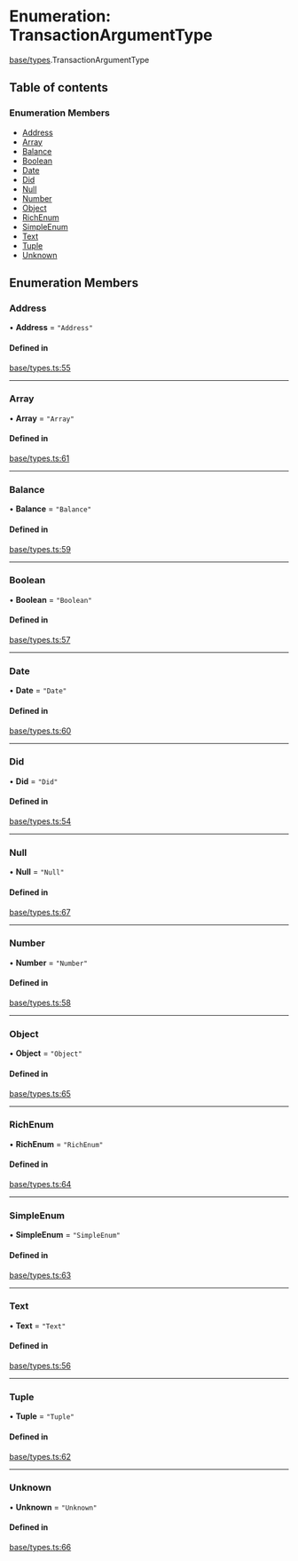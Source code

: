 # Enumeration: TransactionArgumentType

[base/types](../wiki/base.types).TransactionArgumentType

## Table of contents

### Enumeration Members

- [Address](../wiki/base.types.TransactionArgumentType#address)
- [Array](../wiki/base.types.TransactionArgumentType#array)
- [Balance](../wiki/base.types.TransactionArgumentType#balance)
- [Boolean](../wiki/base.types.TransactionArgumentType#boolean)
- [Date](../wiki/base.types.TransactionArgumentType#date)
- [Did](../wiki/base.types.TransactionArgumentType#did)
- [Null](../wiki/base.types.TransactionArgumentType#null)
- [Number](../wiki/base.types.TransactionArgumentType#number)
- [Object](../wiki/base.types.TransactionArgumentType#object)
- [RichEnum](../wiki/base.types.TransactionArgumentType#richenum)
- [SimpleEnum](../wiki/base.types.TransactionArgumentType#simpleenum)
- [Text](../wiki/base.types.TransactionArgumentType#text)
- [Tuple](../wiki/base.types.TransactionArgumentType#tuple)
- [Unknown](../wiki/base.types.TransactionArgumentType#unknown)

## Enumeration Members

### Address

• **Address** = ``"Address"``

#### Defined in

[base/types.ts:55](https://github.com/PolymeshAssociation/polymesh-sdk/blob/fe2e6dd1/src/base/types.ts#L55)

___

### Array

• **Array** = ``"Array"``

#### Defined in

[base/types.ts:61](https://github.com/PolymeshAssociation/polymesh-sdk/blob/fe2e6dd1/src/base/types.ts#L61)

___

### Balance

• **Balance** = ``"Balance"``

#### Defined in

[base/types.ts:59](https://github.com/PolymeshAssociation/polymesh-sdk/blob/fe2e6dd1/src/base/types.ts#L59)

___

### Boolean

• **Boolean** = ``"Boolean"``

#### Defined in

[base/types.ts:57](https://github.com/PolymeshAssociation/polymesh-sdk/blob/fe2e6dd1/src/base/types.ts#L57)

___

### Date

• **Date** = ``"Date"``

#### Defined in

[base/types.ts:60](https://github.com/PolymeshAssociation/polymesh-sdk/blob/fe2e6dd1/src/base/types.ts#L60)

___

### Did

• **Did** = ``"Did"``

#### Defined in

[base/types.ts:54](https://github.com/PolymeshAssociation/polymesh-sdk/blob/fe2e6dd1/src/base/types.ts#L54)

___

### Null

• **Null** = ``"Null"``

#### Defined in

[base/types.ts:67](https://github.com/PolymeshAssociation/polymesh-sdk/blob/fe2e6dd1/src/base/types.ts#L67)

___

### Number

• **Number** = ``"Number"``

#### Defined in

[base/types.ts:58](https://github.com/PolymeshAssociation/polymesh-sdk/blob/fe2e6dd1/src/base/types.ts#L58)

___

### Object

• **Object** = ``"Object"``

#### Defined in

[base/types.ts:65](https://github.com/PolymeshAssociation/polymesh-sdk/blob/fe2e6dd1/src/base/types.ts#L65)

___

### RichEnum

• **RichEnum** = ``"RichEnum"``

#### Defined in

[base/types.ts:64](https://github.com/PolymeshAssociation/polymesh-sdk/blob/fe2e6dd1/src/base/types.ts#L64)

___

### SimpleEnum

• **SimpleEnum** = ``"SimpleEnum"``

#### Defined in

[base/types.ts:63](https://github.com/PolymeshAssociation/polymesh-sdk/blob/fe2e6dd1/src/base/types.ts#L63)

___

### Text

• **Text** = ``"Text"``

#### Defined in

[base/types.ts:56](https://github.com/PolymeshAssociation/polymesh-sdk/blob/fe2e6dd1/src/base/types.ts#L56)

___

### Tuple

• **Tuple** = ``"Tuple"``

#### Defined in

[base/types.ts:62](https://github.com/PolymeshAssociation/polymesh-sdk/blob/fe2e6dd1/src/base/types.ts#L62)

___

### Unknown

• **Unknown** = ``"Unknown"``

#### Defined in

[base/types.ts:66](https://github.com/PolymeshAssociation/polymesh-sdk/blob/fe2e6dd1/src/base/types.ts#L66)
